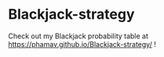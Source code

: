 # Blackjack-strategy

Check out my Blackjack probability table at https://phamav.github.io/Blackjack-strategy/ !
